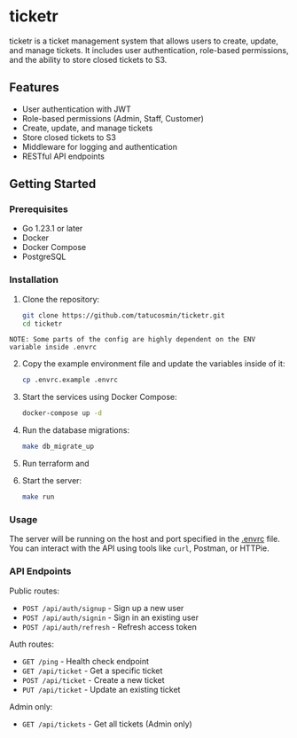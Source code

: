 # ticketr

ticketr is a ticket management system that allows users to create, update, and manage tickets. It includes user authentication, role-based permissions, and the ability to store closed tickets to S3.

## Features

- User authentication with JWT
- Role-based permissions (Admin, Staff, Customer)
- Create, update, and manage tickets
- Store closed tickets to S3
- Middleware for logging and authentication
- RESTful API endpoints

## Getting Started

### Prerequisites

- Go 1.23.1 or later
- Docker
- Docker Compose
- PostgreSQL

### Installation

1. Clone the repository:
    ```sh
    git clone https://github.com/tatucosmin/ticketr.git
    cd ticketr
    ```

`NOTE: Some parts of the config are highly dependent on the ENV variable inside .envrc`

2. Copy the example environment file and update the variables inside of it:
    ```sh
    cp .envrc.example .envrc
    ```

3. Start the services using Docker Compose:
    ```sh
    docker-compose up -d
    ```

4. Run the database migrations:
    ```sh
    make db_migrate_up
    ```

5. Run terraform and 

5. Start the server:
    ```sh
    make run
    ```

### Usage

The server will be running on the host and port specified in the [.envrc](http://_vscodecontentref_/26) file. You can interact with the API using tools like `curl`, Postman, or HTTPie.

### API Endpoints

Public routes:
- `POST /api/auth/signup` - Sign up a new user
- `POST /api/auth/signin` - Sign in an existing user
- `POST /api/auth/refresh` - Refresh access token

Auth routes:
- `GET /ping` - Health check endpoint
- `GET /api/ticket` - Get a specific ticket
- `POST /api/ticket` - Create a new ticket
- `PUT /api/ticket` - Update an existing ticket

Admin only:
- `GET /api/tickets` - Get all tickets (Admin only)
